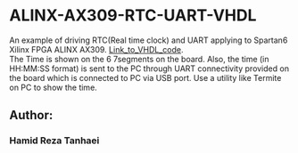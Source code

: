 ﻿# ALINX-AX309-RTC-UART-VHDL
An example of driving RTC(Real time clock) and UART applying to Spartan6 Xilinx FPGA ALINX AX309. [Link_to_VHDL_code](Xilinx_ISE_project/Main.vhd). \
The Time is shown on the 6 7segments on the board. Also, the time (in HH:MM:SS format) is sent to the PC through UART connectivity provided 
on the board which is connected to PC via USB port. Use a utility like Termite on PC to show the time. 
## Author:
### Hamid Reza Tanhaei
